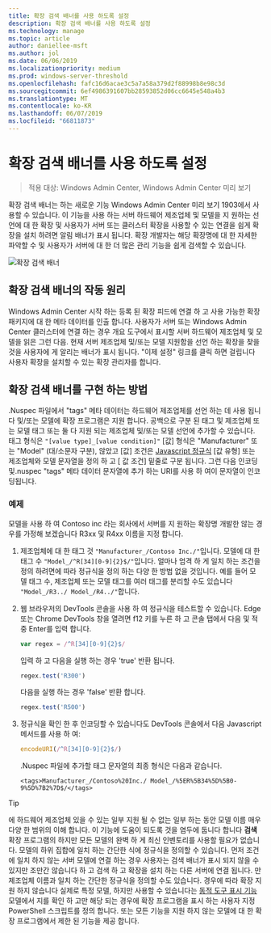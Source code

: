 ```yaml
---
title: 확장 검색 배너를 사용 하도록 설정
description: 확장 검색 배너를 사용 하도록 설정
ms.technology: manage
ms.topic: article
author: daniellee-msft
ms.author: jol
ms.date: 06/06/2019
ms.localizationpriority: medium
ms.prod: windows-server-threshold
ms.openlocfilehash: fafc16d6acae3c5a7a58a379d2f88998b8e98c3d
ms.sourcegitcommit: 6ef4986391607bb28593852d06cc6645e548a4b3
ms.translationtype: MT
ms.contentlocale: ko-KR
ms.lasthandoff: 06/07/2019
ms.locfileid: "66811873"
---
```

# <a name="enabling-the-extension-discovery-banner"></a>확장 검색 배너를 사용 하도록 설정

>적용 대상: Windows Admin Center, Windows Admin Center 미리 보기

확장 검색 배너는 하는 새로운 기능 Windows Admin Center 미리 보기 1903에서 사용할 수 있습니다. 이 기능을 사용 하는 서버 하드웨어 제조업체 및 모델을 지 원하는 선언에 대 한 확장 및 사용자가 서버 또는 클러스터 확장을 사용할 수 있는 연결을 쉽게 확장을 설치 하려면 알림 배너가 표시 됩니다. 확장 개발자는 해당 확장명에 대 한 자세한 파악할 수 및 사용자가 서버에 대 한 더 많은 관리 기능을 쉽게 검색할 수 있습니다.

![확장 검색 배너](../../media/extend-guides-extension-discovery-banner/extension-discovery-banner.png)

## <a name="how-the-extension-discovery-banner-works"></a>확장 검색 배너의 작동 원리

Windows Admin Center 시작 하는 등록 된 확장 피드에 연결 하 고 사용 가능한 확장 패키지에 대 한 메타 데이터를 인출 합니다. 사용자가 서버 또는 Windows Admin Center 클러스터에 연결 하는 경우 개요 도구에서 표시할 서버 하드웨어 제조업체 및 모델을 읽은 그런 다음. 현재 서버 제조업체 및/또는 모델 지원함을 선언 하는 확장을 찾을 것을 사용자에 게 알리는 배너가 표시 됩니다. "이제 설정" 링크를 클릭 하면 걸립니다 사용자 확장을 설치할 수 있는 확장 관리자를 합니다.

## <a name="how-to-implement-the-extension-discovery-banner"></a>확장 검색 배너를 구현 하는 방법

.Nuspec 파일에서 "tags" 메타 데이터는 하드웨어 제조업체를 선언 하는 데 사용 됩니다 및/또는 모델에 확장 프로그램은 지원 합니다. 공백으로 구분 된 태그 및 제조업체 또는 모델 태그 또는 둘 다 지원 되는 제조업체 및/또는 모델 선언에 추가할 수 있습니다. 태그 형식은 ``"[value type]_[value condition]"`` [값] 형식은 "Manufacturer" 또는 "Model" (대/소문자 구분), 않았고 [값] 조건은 [Javascript 정규식](https://developer.mozilla.org/en-US/docs/Web/JavaScript/Guide/Regular_Expressions) [값 유형] 또는 제조업체와 모델 문자열을 정의 하 고 [ 값 조건] 밑줄로 구분 됩니다. 그런 다음 인코딩 및.nuspec "tags" 메타 데이터 문자열에 추가 하는 URI를 사용 하 여이 문자열이 인코딩됩니다.

### <a name="example"></a>예제

모델을 사용 하 여 Contoso inc 라는 회사에서 서버를 지 원하는 확장명 개발한 않는 경우를 가정해 보겠습니다 R3xx 및 R4xx 이름을 지정 합니다.

1. 제조업체에 대 한 태그 것 ``"Manufacturer_/Contoso Inc./"``입니다. 모델에 대 한 태그 수 ``"Model_/^R[34][0-9]{2}$/"``입니다. 얼마나 엄격 하 게 일치 하는 조건을 정의 하려면에 따라 정규식을 정의 하는 다양 한 방법 없을 것입니다. 예를 들어 모델 태그 수, 제조업체 또는 모델 태그를 여러 태그를 분리할 수도 있습니다 ``"Model_/R3../ Model_/R4../"``합니다.
2. 웹 브라우저의 DevTools 콘솔을 사용 하 여 정규식을 테스트할 수 있습니다. Edge 또는 Chrome DevTools 창을 열려면 f12 키를 누른 하 고 콘솔 탭에서 다음 및 적중 Enter를 입력 합니다.

   ```javascript
   var regex = /^R[34][0-9]{2}$/
   ```

   입력 하 고 다음을 실행 하는 경우 'true' 반환 됩니다.

   ```javascript
   regex.test('R300')
   ```

   다음을 실행 하는 경우 'false' 반환 합니다.

   ```javascript
   regex.test('R500')
   ```

3. 정규식을 확인 한 후 인코딩할 수 있습니다도 DevTools 콘솔에서 다음 Javascript 메서드를 사용 하 여:

   ```javascript
   encodeURI(/^R[34][0-9]{2}$/)
   ```

   .Nuspec 파일에 추가할 태그 문자열의 최종 형식은 다음과 같습니다.

   ```
   <tags>Manufacturer_/Contoso%20Inc./ Model_/%5ER%5B34%5D%5B0-9%5D%7B2%7D$/</tags>
   ```

> [!Tip]
> 에 하드웨어 제조업체 있을 수 있는 일부 지원 될 수 없는 일부 하는 동안 모델 이름 매우 다양 한 범위의 이해 합니다. 이 기능에 도움이 되도록 것을 염두에 둡니다 합니다 **검색** 확장 프로그램의 하지만 모든 모델의 완벽 하 게 최신 인벤토리를 사용할 필요가 없습니다. 모델의 하위 집합에 일치 하는 간단한 식에 정규식을 정의할 수 있습니다. 먼저 조건에 일치 하지 않는 서버 모델에 연결 하는 경우 사용자는 검색 배너가 표시 되지 않을 수 있지만 조만간 않습니다 하 고 검색 하 고 확장을 설치 하는 다른 서버에 연결 됩니다. 만 제조업체 이름과 일치 하는 간단한 정규식을 정의할 수도 있습니다. 경우에 따라 확장 지원 하지 않습니다 실제로 특정 모델, 하지만 사용할 수 있습니다는 [동적 도구 표시 기능](./dynamic-tool-display.md) 모델에서 지를 확인 하 고만 해당 되는 경우에 확장 프로그램을 표시 하는 사용자 지정 PowerShell 스크립트를 정의 합니다. 또는 모든 기능을 지원 하지 않는 모델에 대 한 확장 프로그램에서 제한 된 기능을 제공 합니다.